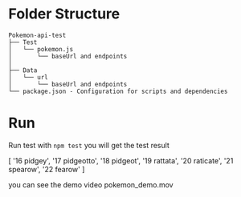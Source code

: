 # Folder Structure


    Pokemon-api-test
    ├── Test
    │   └── pokemon.js
    │       └── baseUrl and endpoints
    │       
    ├── Data
    │   └── url
    │       └── baseUrl and endpoints
    └── package.json - Configuration for scripts and dependencies

# Run

Run test with `npm test`
you will get the test result

[
  '16 pidgey',
  '17 pidgeotto',
  '18 pidgeot',
  '19 rattata',
  '20 raticate',
  '21 spearow',
  '22 fearow'
]

you can see the demo video pokemon_demo.mov
